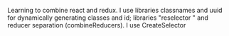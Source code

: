Learning to combine react and redux. I use libraries classnames and uuid for dynamically generating classes and id; libraries "reselector " and reducer separation (combineReducers).
I use CreateSelector
